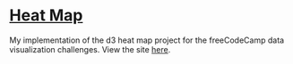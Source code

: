 # [Heat Map](https://www.freecodecamp.org/learn/data-visualization/data-visualization-projects/visualize-data-with-a-heat-map)
My implementation of the d3 heat map project for the freeCodeCamp data visualization challenges. View the site [here](https://eastraining.github.io/fcc-heatmap-d3/).
